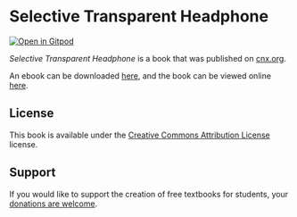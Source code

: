 # Selective Transparent Headphone

[![Open in Gitpod](https://gitpod.io/button/open-in-gitpod.svg)](https://gitpod.io/from-referrer/)

_Selective Transparent Headphone_ is a book that was published on [cnx.org](https://cnx.org/).

An ebook can be downloaded [here](https://github.com/cnx-user-books/cnxbook-selective-transparent-headphone/releases/latest), and the book can be viewed online [here](https://github.com/cnx-user-books/cnxbook-selective-transparent-headphone/releases/latest).

## License
This book is available under the [Creative Commons Attribution License](./LICENSE) license.

## Support
If you would like to support the creation of free textbooks for students, your [donations are welcome](https://riceconnect.rice.edu/donation/support-openstax-banner).
